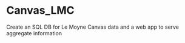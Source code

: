 # Canvas_LMC
 Create an SQL DB for Le Moyne Canvas data and a web app to serve aggregate information
